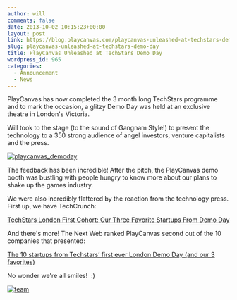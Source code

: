 ```yaml
---
author: will
comments: false
date: 2013-10-02 10:15:23+00:00
layout: post
link: https://blog.playcanvas.com/playcanvas-unleashed-at-techstars-demo-day/
slug: playcanvas-unleashed-at-techstars-demo-day
title: PlayCanvas Unleashed at TechStars Demo Day
wordpress_id: 965
categories:
  - Announcement
  - News
---
```


PlayCanvas has now completed the 3 month long TechStars programme and to mark the occasion, a glitzy Demo Day was held at an exclusive theatre in London's Victoria.

Will took to the stage (to the sound of Gangnam Style!) to present the technology to a 350 strong audience of angel investors, venture capitalists and the press.

[![playcanvas_demoday](https://blog.playcanvas.com/wp-content/uploads/2013/10/playcanvas_demoday.jpg)](http://blog.playcanvas.com/wp-content/uploads/2013/10/playcanvas_demoday.jpg)

The feedback has been incredible! After the pitch, the PlayCanvas demo booth was bustling with people hungry to know more about our plans to shake up the games industry.

We were also incredibly flattered by the reaction from the technology press. First up, we have TechCrunch:

[TechStars London First Cohort: Our Three Favorite Startups From Demo Day](http://techcrunch.com/2013/09/27/techstars-london-top-pick/)

And there's more! The Next Web ranked PlayCanvas second out of the 10 companies that presented:

[The 10 startups from Techstars’ first ever London Demo Day (and our 3 favorites)](http://thenextweb.com/insider/2013/09/27/the-10-techstars-demo-day-startups-and-our-3-favorites/?fromcat=all)

No wonder we're all smiles!  :)

[![team](https://blog.playcanvas.com/wp-content/uploads/2013/10/team.jpg)](http://blog.playcanvas.com/wp-content/uploads/2013/10/team.jpg)
